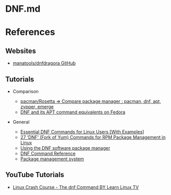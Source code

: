 # DNF.md

# References

## Websites

* [manatools/dnfdragora GitHub](https://github.com/manatools/dnfdragora)

## Tutorials

* Comparison
  * [pacman/Rosetta => Compare package manager : pacman, dnf, apt, zypper, emerge](https://wiki.archlinux.org/title/Pacman/Rosetta)
  * [DNF and its APT command equivalents on Fedora](https://docs.fedoraproject.org/en-US/quick-docs/dnf-vs-apt/)

* General
  * [Essential DNF Commands for Linux Users [With Examples]](https://www.debugpoint.com/dnf-commands-examples/)
  * [27 ‘DNF’ (Fork of Yum) Commands for RPM Package Management in Linux](https://www.tecmint.com/dnf-commands-for-fedora-rpm-package-management/)
  * [Using the DNF software package manager](https://docs.fedoraproject.org/en-US/quick-docs/dnf/)
  * [DNF Command Reference](https://dnf.readthedocs.io/en/latest/command_ref.html)
  * [Package management system](https://docs.fedoraproject.org/en-US/quick-docs/package-management/)

## YouTube Tutorials

* [Linux Crash Course - The dnf Command BY Learn Linux TV](https://www.youtube.com/watch?v=mL1hMBYP1bQ)
